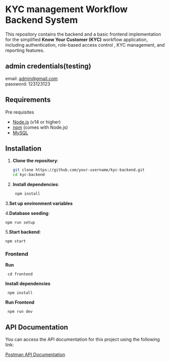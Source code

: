 # KYC management Workflow Backend System

This repository contains the backend and a basic frontend implementation for the simplified **Know Your Customer (KYC)**  workflow application, including authentication, role-based access control , KYC management, and reporting features.

## admin credentials(testing)
email: admin@gmail.com   
password: 123123123

## Requirements

Pre requisites

- [Node.js](https://nodejs.org/en/download/) (v14 or higher)
- [npm](https://www.npmjs.com/get-npm) (comes with Node.js)
- [MySQL](https://dev.mysql.com/downloads/installer/) 


## Installation

1. **Clone the repository**:
   ```bash
   git clone https://github.com/your-username/kyc-backend.git
   cd kyc-backend

2. **Install dependencies**:
    ```bash
     npm install
   
3.**Set up environment variables**

4.**Database seeding**: 

    npm run setup

5.**Start backend**:

    npm start


### Frontend

**Run** 

     
     cd frontend

**Install dependencies**
           
     npm install

**Run Frontend**

     npm run dev


## API Documentation

You can access the API documentation for this project using the following link:

[Postman API Documentation](https://documenter.getpostman.com/view/21629284/2sAYQfEq2o)



